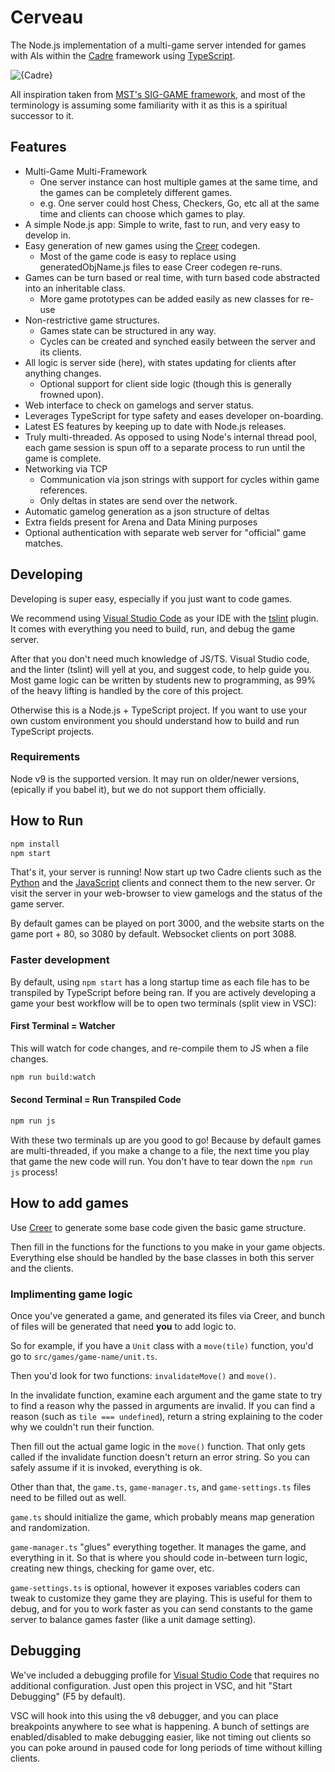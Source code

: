 # Cerveau

The Node.js implementation of a multi-game server intended for games with
AIs within the [Cadre][cadre] framework using [TypeScript][ts].

![{Cadre}](http://i.imgur.com/17wwI3f.png)

All inspiration taken from [MST's SIG-GAME framework][siggame],
and most of the terminology is assuming some familiarity with it as this is a
spiritual successor to it.

## Features

* Multi-Game Multi-Framework
  * One server instance can host multiple games at the same time,
    and the games can be completely different games.
  * e.g. One server could host Chess, Checkers, Go, etc all at the same time
    and clients can choose which games to play.
* A simple Node.js app: Simple to write, fast to run, and very easy to
  develop in.
* Easy generation of new games using the [Creer][creer] codegen.
  * Most of the game code is easy to replace using generatedObjName.js files to
    ease Creer codegen re-runs.
* Games can be turn based or real time, with turn based code abstracted into an
  inheritable class.
  * More game prototypes can be added easily as new classes for re-use
* Non-restrictive game structures.
  * Games state can be structured in any way.
  * Cycles can be created and synched easily between the server and its
    clients.
* All logic is server side (here), with states updating for clients after
  anything changes.
  * Optional support for client side logic
    (though this is generally frowned upon).
* Web interface to check on gamelogs and server status.
* Leverages TypeScript for type safety and eases developer on-boarding.
* Latest ES features by keeping up to date with Node.js releases.
* Truly multi-threaded. As opposed to using Node's internal thread pool,
  each game session is spun off to a separate process to run until the game is
  complete.
* Networking via TCP
  * Communication via json strings with support for cycles within game
    references.
  * Only deltas in states are send over the network.
* Automatic gamelog generation as a json structure of deltas
* Extra fields present for Arena and Data Mining purposes
* Optional authentication with separate web server for "official" game matches.

## Developing

Developing is super easy, especially if you just want to code games.

We recommend using [Visual Studio Code][vsc] as your IDE with the
[tslint][tslint] plugin. It comes with everything you need to build, run, and
debug the game server.

After that you don't need much knowledge of JS/TS. Visual Studio code, and the
linter (tslint) will yell at you, and suggest code, to help guide you. Most
game logic can be written by students new to programming, as 99% of the
heavy lifting is handled by the core of this project.

Otherwise this is a Node.js + TypeScript project. If you want to use your own
custom environment you should understand how to build and run TypeScript
projects.

### Requirements

Node v9 is the supported version. It may run on older/newer versions,
(epically if you babel it), but we do not support them officially.

## How to Run

``` bash
npm install
npm start
```

That's it, your server is running! Now start up two Cadre clients such as the
[Python][joueur.py] and the [JavaScript][joueur.js] clients and connect them to
the new server. Or visit the server in your web-browser to view gamelogs and
the status of the game server.

By default games can be played on port 3000, and the website starts on the game
port + 80, so 3080 by default. Websocket clients on port 3088.

### Faster development

By default, using `npm start` has a long startup time as each file has to be
transpiled by TypeScript before being ran. If you are actively developing a
game your best workflow will be to open two terminals (split view in VSC):

#### First Terminal = Watcher

This will watch for code changes, and re-compile them to JS when a file
changes.

```bash
npm run build:watch
```

#### Second Terminal = Run Transpiled Code

```bash
npm run js
```

With these two terminals up are you good to go! Because by default games are
multi-threaded, if you make a change to a file, the next time you play that
game the new code will run. You don't have to tear down the `npm run js`
process!

## How to add games

Use [Creer][creer] to generate some base code given the basic game structure.

Then fill in the functions for the functions to you make in your game objects.
Everything else should be handled by the base classes in both this server and
the clients.

### Implimenting game logic

Once you've generated a game, and generated its files via Creer, and bunch of
files will be generated that need **you** to add logic to.

So for example, if you have a `Unit` class with a `move(tile)` function, you'd
go to `src/games/game-name/unit.ts`.

Then you'd look for two functions: `invalidateMove()` and `move()`.

In the invalidate function, examine each argument and the game state to try
to find a reason why the passed in arguments are invalid. If you can find a
reason (such as `tile === undefined`), return a string explaining to the
coder why we couldn't run their function.

Then fill out the actual game logic in the `move()` function. That only gets
called if the invalidate function doesn't return an error string. So you can
safely assume if it is invoked, everything is ok.

Other than that, the `game.ts`, `game-manager.ts`, and `game-settings.ts` files
need to be filled out as well.

`game.ts` should initialize the game, which probably means map generation
and randomization.

`game-manager.ts` "glues" everything together. It manages the game, and
everything in it. So that is where you should code in-between turn logic,
creating new things, checking for game over, etc.

`game-settings.ts` is optional, however it exposes variables coders can tweak
to customize they game they are playing. This is useful for them to debug,
and for you to work faster as you can send constants to the game server to
balance games faster (like a unit damage setting).

## Debugging

We've included a debugging profile for [Visual Studio Code][vsc] that
requires no additional configuration. Just open this project in VSC, and hit
"Start Debugging" (F5 by default).

VSC will hook into this using the v8 debugger, and you can place breakpoints
anywhere to see what is happening. A bunch of settings are enabled/disabled
to make debugging easier, like not timing out clients so you can poke around
in paused code for long periods of time without killing clients.

[vsc]: https://code.visualstudio.com/
[ts]: https://www.typescriptlang.org/
[tslint]: https://marketplace.visualstudio.com/items?itemName=eg2.tslint
[siggame]: https://github.com/siggame
[cadre]: https://github.com/siggame/Cadre
[creer]: https://github.com/siggame/Creer
[joueur.py]: https://github.com/siggame/Joueur.py
[joueur.js]: https://github.com/siggame/Joueur.js
